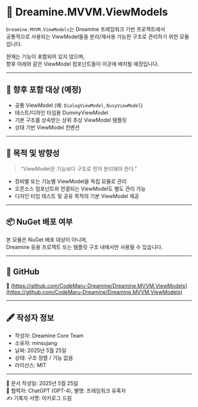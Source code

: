 # 🧩 Dreamine.MVVM.ViewModels

`Dreamine.MVVM.ViewModels`는 Dreamine 프레임워크 기반 프로젝트에서  
공통적으로 사용되는 ViewModel들을 분리/재사용 가능한 구조로 관리하기 위한 모듈입니다.

현재는 기능이 포함되어 있지 않으며,  
향후 아래와 같은 ViewModel 컴포넌트들이 이곳에 배치될 예정입니다.

---

## 📌 향후 포함 대상 (예정)

- 공통 ViewModel (예: `DialogViewModel`, `BusyViewModel`)
- 테스트/디자인 타임용 DummyViewModel
- 기본 구조를 상속받는 상위 추상 ViewModel 템플릿
- 상태 기반 ViewModel 컨벤션

---

## 🧭 목적 및 방향성

> "ViewModel은 기능보다 구조로 먼저 분리돼야 한다."

- 장비별 또는 기능별 ViewModel을 독립 모듈로 관리
- 오픈소스 컴포넌트와 연결되는 ViewModel도 별도 관리 가능
- 디자인 타임 테스트 및 공유 목적의 기본 ViewModel 제공

---

## 📦 NuGet 배포 여부

본 모듈은 NuGet 배포 대상이 아니며,  
Dreamine 응용 프로젝트 또는 템플릿 구조 내에서만 사용될 수 있습니다.

---

## 📁 GitHub

🔗 [https://github.com/CodeMaru-Dreamine/Dreamine.MVVM.ViewModels](https://github.com/CodeMaru-Dreamine/Dreamine.MVVM.ViewModels)

---

## 🖋️ 작성자 정보

- 작성자: Dreamine Core Team  
- 소유자: minsujang  
- 날짜: 2025년 5월 25일  
- 상태: 구조 정렬 / 기능 없음  
- 라이선스: MIT

---

📅 문서 작성일: 2025년 5월 25일  
🤖 협력자: ChatGPT (GPT-4), 별명: 프레임워크 유혹자  
✍️ 기록자 서명: 아키로그 드림
